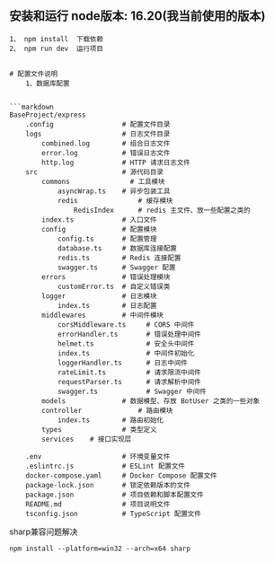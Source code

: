 ## 安装和运行    node版本: 16.20(我当前使用的版本)
    1、 npm install  下载依赖
    2、 npm run dev  运行项目

```

# 配置文件说明
    1、数据库配置
        

```markdown
BaseProject/express
    .config                 # 配置文件目录
    logs                    # 日志文件目录
        combined.log        # 组合日志文件
        error.log           # 错误日志文件
        http.log            # HTTP 请求日志文件
    src                     # 源代码目录
        commons               # 工具模块
            asyncWrap.ts    # 异步包装工具
            redis               # 缓存模块
                RedisIndex      # redis 主文件、放一些配置之类的
        index.ts            # 入口文件
        config              # 配置模块
            config.ts       # 配置管理
            database.ts     # 数据库连接配置
            redis.ts        # Redis 连接配置
            swagger.ts      # Swagger 配置
        errors              # 错误处理模块
            customError.ts  # 自定义错误类
        logger              # 日志模块
            index.ts        # 日志配置
        middlewares         # 中间件模块
            corsMiddleware.ts     # CORS 中间件
            errorHandler.ts       # 错误处理中间件
            helmet.ts             # 安全头中间件
            index.ts              # 中间件初始化
            loggerHandler.ts      # 日志中间件
            rateLimit.ts          # 请求限流中间件
            requestParser.ts      # 请求解析中间件
            swagger.ts            # Swagger 中间件
        models              # 数据模型、存放 BotUser 之类的一些对象
        controller              # 路由模块
            index.ts        # 路由初始化
        types               # 类型定义
        services    # 接口实现层
        
    .env                    # 环境变量文件
    .eslintrc.js            # ESLint 配置文件
    docker-compose.yaml     # Docker Compose 配置文件
    package-lock.json       # 锁定依赖版本的文件
    package.json            # 项目依赖和脚本配置文件
    README.md               # 项目说明文件
    tsconfig.json           # TypeScript 配置文件
```
sharp兼容问题解决
```
npm install --platform=win32 --arch=x64 sharp
```